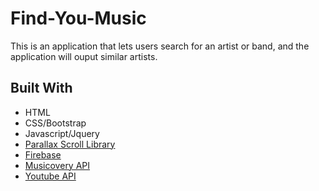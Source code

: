 # Find-You-Music
This is an application that lets users search for an artist or band, and the application will ouput similar artists.
## Built With
* HTML
* CSS/Bootstrap
* Javascript/Jquery
* [Parallax Scroll Library](http://parallax-scroll.aenism.com/)
* [Firebase](https://firebase.google.com/)
* [Musicovery API](http://musicovery.com/api/V4/doc/documentation.php)
* [Youtube API](https://developers.google.com/youtube/)

